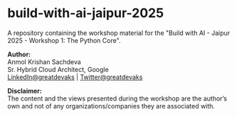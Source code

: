 # build-with-ai-jaipur-2025

A repository containing the workshop material for the "Build with AI - Jaipur 2025 - Workshop 1: The Python Core".

**Author:**</br>
Anmol Krishan Sachdeva</br>
Sr. Hybrid Cloud Architect, Google</br>
[LinkedIn@greatdevaks](https://www.linkedin.com/in/greatdevaks) | [Twitter@greatdevaks](https://www.twitter.com/greatdevaks)

**Disclaimer:**</br>
The content and the views presented during the workshop are the author’s own and not of any organizations/companies they are associated with.
